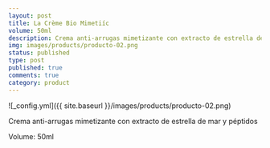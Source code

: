 ```yaml
---
layout: post
title: La Crème Bio Mimetiíc
volume: 50ml
description: Crema anti-arrugas mimetizante con extracto de estrella de mar y péptidos
img: images/products/producto-02.png
status: published
type: post
published: true
comments: true
category: product
---
```

![_config.yml]({{ site.baseurl }}/images/products/producto-02.png)

Crema anti-arrugas mimetizante con extracto de estrella de mar y péptidos

Volume: 50ml

